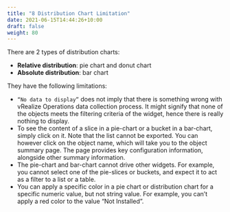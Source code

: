 ```yaml
---
title: "8 Distribution Chart Limitation"
date: 2021-06-15T14:44:26+10:00
draft: false
weight: 80
---
```


There are 2 types of distribution charts: 
- **Relative distribution**: pie chart and donut chart
- **Absolute distribution**: bar chart

They have the following limitations:
- `“No data to display”` does not imply that there is something wrong with vRealize Operations data collection process. It might signify that none of the objects meets the filtering criteria of the widget, hence there is really nothing to display. 
- To see the content of a slice in a pie-chart or a bucket in a bar-chart, simply click on it. Note that the list cannot be exported. You can however click on the object name, which will take you to the object summary page. The page provides key configuration information, alongside other summary information.
- The pie-chart and bar-chart cannot drive other widgets. For example, you cannot select one of the pie-slices or buckets, and expect it to act as a filter to a list or a table.
- You can apply a specific color in a pie chart or distribution chart for a specific numeric value, but not string value. For example, you can’t apply a red color to the value “Not Installed”.
